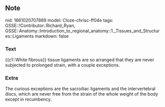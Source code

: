 ## Note
nid: 1661020707889
model: Cloze-chrisc-ff04e
tags: GSSE::!Contributor::Richard_Ryan, GSSE::Anatomy::Introduction_to_regional_anatomy::1._Tissues_and_Structures::Ligaments
markdown: false

### Text
<div class='toggle'>
  {{c1::White fibrous}} tissue ligaments are so arranged that they
  are never subjected to prolonged strain, with a couple
  exceptions.
</div>

### Extra
<p id="a23f9321-5533-4a5a-a917-6aa6009914a9" class="">The curious
exceptions are the sacroiliac ligaments and the intervertebral
discs, which are never free from the strain of the whole weight of
the body except in recumbency.

